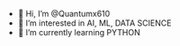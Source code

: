 - 👋 Hi, I’m @Quantumx610
- 👀 I’m interested in AI, ML, DATA SCIENCE
- 🌱 I’m currently learning PYTHON


<!---
Quantumx610/Quantumx610 is a ✨ special ✨ repository because its `README.md` (this file) appears on your GitHub profile.
You can click the Preview link to take a look at your changes.
--->
